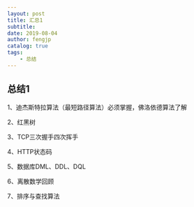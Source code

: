 ```yaml
---
layout: post
title: 汇总1
subtitle:
date: 2019-08-04
author: fengjp
catalog: true
tags:
    - 总结
---
```


## 总结1

1、迪杰斯特拉算法（最短路径算法）必须掌握，佛洛依德算法了解

2、红黑树

3、TCP三次握手四次挥手

4、HTTP状态码

5、数据库DML、DDL、DQL

6、离散数学回顾

7、排序与查找算法